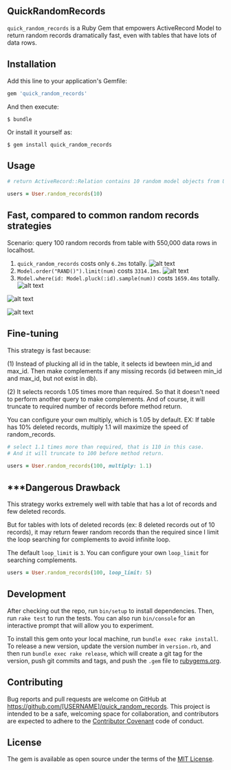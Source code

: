 ## QuickRandomRecords

`quick_random_records` is a Ruby Gem that empowers ActiveRecord Model to return random records dramatically fast, even with tables that have lots of data rows.

## Installation

Add this line to your application's Gemfile:

```ruby
gem 'quick_random_records'
```

And then execute:

    $ bundle

Or install it yourself as:

    $ gem install quick_random_records

## Usage

```ruby
# return ActiveRecord::Relation contains 10 random model objects from User Table

users = User.random_records(10)
```

## Fast, compared to common random records strategies

Scenario: query 100 random records from table with 550,000 data rows in localhost.

1. `quick_random_records` costs only `6.2ms` totally.
![alt text](https://user-images.githubusercontent.com/19776127/40586675-137b0f5a-61f8-11e8-85e3-4df7a96ed343.png)
2. `Model.order("RAND()").limit(num)` costs `3314.1ms`.
![alt text](https://user-images.githubusercontent.com/19776127/40585124-b6f7b0a2-61df-11e8-9884-86f96354efbc.png)
3. `Model.where(id: Model.pluck(:id).sample(num))` costs `1659.4ms` totally.
![alt text](https://user-images.githubusercontent.com/19776127/40585123-b6d07f00-61df-11e8-9622-e4cd61100e37.png)


![alt text](https://user-images.githubusercontent.com/19776127/40586737-e07cb99a-61f8-11e8-8d02-2a3dd4a832b5.png)

![alt text](https://user-images.githubusercontent.com/19776127/40585161-5add98b2-61e0-11e8-9265-11bef7a1536d.png)

## Fine-tuning

This strategy is fast because:

(1) Instead of plucking all id in the table, it selects id bewteen min_id and max_id.
    Then make complements if any missing records (id between min_id and max_id, but not exist in db). 

(2) It selects records 1.05 times more than required. So that it doesn't need to perform another query to make complements.
    And of course, it will truncate to required number of records before method return.
    
   You can configure your own multiply, which is 1.05 by default.
   EX: If table has 10% deleted records, multiply 1.1 will maximize the speed of random_records. 
    
 ```ruby
 # select 1.1 times more than required, that is 110 in this case. 
 # And it will truncate to 100 before method return.
    
 users = User.random_records(100, multiply: 1.1) 
 ```
   
## ***Dangerous Drawback

This strategy works extremely well with table that has a lot of records and few deleted records.

But for tables with lots of deleted records (ex: 8 deleted records out of 10 records),
it may return fewer random records than the required since I limit the loop searching for complements to avoid infinite loop.

The default `loop_limit` is `3`. You can configure your own `loop_limit` for searching complements.
```ruby
users = User.random_records(100, loop_limit: 5)
```

## Development

After checking out the repo, run `bin/setup` to install dependencies. Then, run `rake test` to run the tests. You can also run `bin/console` for an interactive prompt that will allow you to experiment.

To install this gem onto your local machine, run `bundle exec rake install`. To release a new version, update the version number in `version.rb`, and then run `bundle exec rake release`, which will create a git tag for the version, push git commits and tags, and push the `.gem` file to [rubygems.org](https://rubygems.org).

## Contributing

Bug reports and pull requests are welcome on GitHub at https://github.com/[USERNAME]/quick_random_records. This project is intended to be a safe, welcoming space for collaboration, and contributors are expected to adhere to the [Contributor Covenant](http://contributor-covenant.org) code of conduct.

## License

The gem is available as open source under the terms of the [MIT License](https://opensource.org/licenses/MIT).
